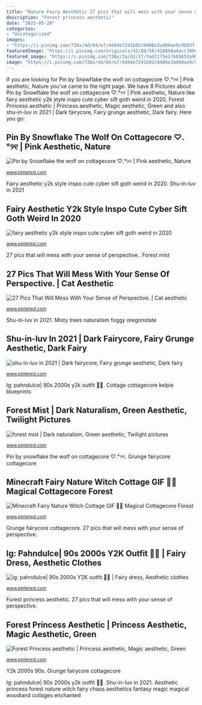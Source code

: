 ```yaml
---
title: "Nature Fairy Aesthetic 27 pics that will mess with your sense of perspective."
description: "Forest princess aesthetic"
date: "2022-05-20"
categories:
- "Uncategorized"
images:
- "https://i.pinimg.com/736x/4d/84/e7/4d84e7241b02c0406e3ad60ae9c9b037.jpg"
featuredImage: "https://i.pinimg.com/originals/42/88/58/428858adacc709c0eca795a3f8849b0d.jpg"
featured_image: "https://i.pinimg.com/736x/3a/d2/17/3ad2175e17bbb655a90ec1726c683ab6.jpg"
image: "https://i.pinimg.com/736x/4d/84/e7/4d84e7241b02c0406e3ad60ae9c9b037.jpg"
---
```


If you are looking for Pin by Snowflake the wolf on cottagecore ♡.°୨୧ | Pink aesthetic, Nature you've came to the right page. We have 8 Pictures about Pin by Snowflake the wolf on cottagecore ♡.°୨୧ | Pink aesthetic, Nature like fairy aesthetic y2k style inspo cute cyber sift goth weird in 2020, Forest Princess aesthetic | Princess aesthetic, Magic aesthetic, Green and also shu-in-luv in 2021 | Dark fairycore, Fairy grunge aesthetic, Dark fairy. Here you go:

## Pin By Snowflake The Wolf On Cottagecore ♡.°୨୧ | Pink Aesthetic, Nature

![Pin by Snowflake the wolf on cottagecore ♡.°୨୧ | Pink aesthetic, Nature](https://i.pinimg.com/736x/b3/fa/47/b3fa47f20e41acb21bcaa7a3626969a6.jpg "Ear reddit cottagecore neatorama gatos mevy aww confusing ebaumsworld mademesmile")

<small>www.pinterest.com</small>

Fairy aesthetic y2k style inspo cute cyber sift goth weird in 2020. Shu-in-luv in 2021

## Fairy Aesthetic Y2k Style Inspo Cute Cyber Sift Goth Weird In 2020

![fairy aesthetic y2k style inspo cute cyber sift goth weird in 2020](https://i.pinimg.com/736x/5c/86/ce/5c86ceddec417e65a787b7af84e14853.jpg "Pin by snowflake the wolf on cottagecore ♡.°୨୧")

<small>www.pinterest.com</small>

27 pics that will mess with your sense of perspective.. Forest mist

## 27 Pics That Will Mess With Your Sense Of Perspective. | Cat Aesthetic

![27 Pics That Will Mess With Your Sense of Perspective. | Cat aesthetic](https://i.pinimg.com/736x/37/53/3b/37533b4b3a3998dd66a3c3680ac93a0f.jpg "Aesthetic princess forest nature witch fairy chaos aesthetics fantasy magic magical woodland collages enchanted")

<small>www.pinterest.com</small>

Shu-in-luv in 2021. Misty trees naturalism foggy oregonstate

## Shu-in-luv In 2021 | Dark Fairycore, Fairy Grunge Aesthetic, Dark Fairy

![shu-in-luv in 2021 | Dark fairycore, Fairy grunge aesthetic, Dark fairy](https://i.pinimg.com/736x/3a/d2/17/3ad2175e17bbb655a90ec1726c683ab6.jpg "Grunge fairycore cottagecore")

<small>www.pinterest.com</small>

Ig: pahndulce| 90s 2000s y2k outfit 🧚🏻. Cottage cottagecore kelpie blueprints

## Forest Mist | Dark Naturalism, Green Aesthetic, Twilight Pictures

![forest mist | Dark naturalism, Green aesthetic, Twilight pictures](https://i.pinimg.com/736x/64/de/59/64de59843133cd1ca9164fc9dc72fd2d--foggy-forest-misty-forest.jpg "Misty trees naturalism foggy oregonstate")

<small>www.pinterest.com</small>

Pin by snowflake the wolf on cottagecore ♡.°୨୧. Grunge fairycore cottagecore

## Minecraft Fairy Nature Witch Cottage GIF 🔮🌿 Magical Cottagecore Forest

![Minecraft Fairy Nature Witch Cottage GIF 🔮🌿 Magical Cottagecore Forest](https://i.pinimg.com/736x/4d/84/e7/4d84e7241b02c0406e3ad60ae9c9b037.jpg "Misty trees naturalism foggy oregonstate")

<small>www.pinterest.com</small>

Grunge fairycore cottagecore. 27 pics that will mess with your sense of perspective.

## Ig: Pahndulce| 90s 2000s Y2K Outfit 🧚🏻 | Fairy Dress, Aesthetic Clothes

![ig: pahndulce| 90s 2000s Y2K outfit 🧚🏻 | Fairy dress, Aesthetic clothes](https://i.pinimg.com/736x/2f/96/a2/2f96a20990224bedeab8d0ba09b43e4c.jpg "Cottage cottagecore kelpie blueprints")

<small>www.pinterest.com</small>

Forest princess aesthetic. 27 pics that will mess with your sense of perspective.

## Forest Princess Aesthetic | Princess Aesthetic, Magic Aesthetic, Green

![Forest Princess aesthetic | Princess aesthetic, Magic aesthetic, Green](https://i.pinimg.com/originals/42/88/58/428858adacc709c0eca795a3f8849b0d.jpg "Ear reddit cottagecore neatorama gatos mevy aww confusing ebaumsworld mademesmile")

<small>www.pinterest.com</small>

Y2k 2000s 90s. Grunge fairycore cottagecore

Ig: pahndulce| 90s 2000s y2k outfit 🧚🏻. Shu-in-luv in 2021. Aesthetic princess forest nature witch fairy chaos aesthetics fantasy magic magical woodland collages enchanted
